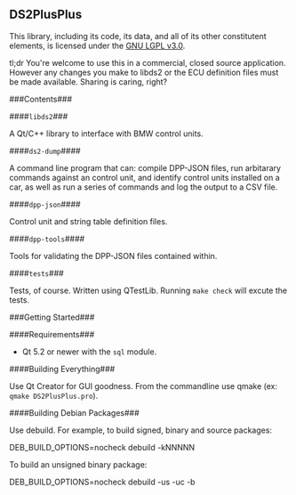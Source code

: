 DS2PlusPlus
-----------

This library, including its code, its data, and all of its other constitutent elements, is licensed under the [GNU LGPL v3.0](http://www.gnu.org/licenses/lgpl-3.0.html).

tl;dr You're welcome to use this in a commercial, closed source application.  However any changes you make to libds2 or the ECU definition files must be made available.  Sharing is caring, right?

###Contents###

####`libds2`###

A Qt/C++ library to interface with BMW control units.

####`ds2-dump`####

A command line program that can: compile DPP-JSON files, run arbitarary commands against an control unit, and identify control units installed on a car, as well as run a series of commands and log the output to a CSV file.

####`dpp-json`####

Control unit and string table definition files.

####`dpp-tools`####

Tools for validating the DPP-JSON files contained within.

####`tests`###

Tests, of course.  Written using QTestLib.  Running `make check` will excute the tests.

###Getting Started###

####Requirements###

* Qt 5.2 or newer with the `sql` module.

####Building Everything###

Use Qt Creator for GUI goodness.  From the commandline use qmake (ex: `qmake DS2PlusPlus.pro`).

####Building Debian Packages###

Use debuild.  For example, to build signed, binary and source packages:

DEB_BUILD_OPTIONS=nocheck debuild -kNNNNN

To build an unsigned binary package:

DEB_BUILD_OPTIONS=nocheck debuild -us -uc -b
